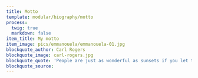 ```yaml
---
title: Motto
template: modular/biography/motto
process:
  twig: true
  markdown: false
item_title: My motto
item_image: pics/emmanouela/emmanouela-01.jpg
blockquote_author: Carl Rogers
blockquote_image: carl-rogers.jpg
blockquote_quote: 'People are just as wonderful as sunsets if you let them be. When I look at a sunset, I don''t find myself saying, "soften the orange a bit on the right hand corner", I don''t try to control a sunset. I watch it with awe as it unfolds.'
blockquote_source:
---
```

